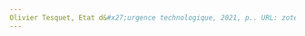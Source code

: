 ```yaml
---
Olivier Tesquet, Etat d&#x27;urgence technologique, 2021, p.. URL: zotero://select/items/@TesquetEtaturgencetechnologique2021
---
```


